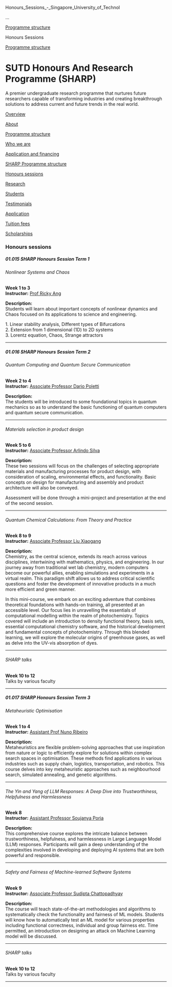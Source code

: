 Honours_Sessions_-_Singapore_University_of_Technol



…

 [Programme structure](/education/undergraduate/special-programmes/sharp/programme-structure) 

Honours Sessions

[Programme structure](https://www.sutd.edu.sg/education/undergraduate/special-programmes/sharp/programme-structure)

SUTD Honours And Research Programme (SHARP)
===========================================

A premier undergraduate research programme that nurtures future researchers capable of transforming industries and creating breakthrough solutions to address current and future trends in the real world.

[Overview](/education/undergraduate/special-programmes/sharp/overview/#tabs)

[About](/education/undergraduate/special-programmes/sharp/about/#tabs)

[Programme structure](/education/undergraduate/special-programmes/sharp/programme-structure/#tabs)

[Who we are](/education/undergraduate/special-programmes/sharp/who-we-are/#tabs)

[Application and financing](/education/undergraduate/special-programmes/sharp/application-and-financing/#tabs)

[SHARP Programme structure](/education/undergraduate/special-programmes/sharp/programme-structure/sharp-programme-structure/#tabs)

[Honours sessions](/education/undergraduate/special-programmes/sharp/programme-structure/honours-sessions/#tabs)

[Research](/education/undergraduate/special-programmes/sharp/programme-structure/research/#tabs)

[Students](/education/undergraduate/special-programmes/sharp/who-we-are/students/#tabs)

[Testimonials](/education/undergraduate/special-programmes/sharp/who-we-are/testimonials/#tabs)

[Application](/education/undergraduate/special-programmes/sharp/application-and-financing/application/#tabs)

[Tuition fees](/education/undergraduate/special-programmes/sharp/application-and-financing/financial/#tabs)

[Scholarships](/education/undergraduate/special-programmes/sharp/application-and-financing/scholarships/#tabs)

### Honours sessions



##### **01.015 SHARP Honours Session Term 1**

###### Nonlinear Systems and Chaos

**Week 1 to 3**  
**Instructor:** [Prof Ricky Ang](https://www.sutd.edu.sg/profile/ang-lay-kee-ricky/)

**Description:**  
Students will learn about important concepts of nonlinear dynamics and Chaos focused on its applications to science and engineering.

1. Linear stability analysis, Different types of Bifurcations  
2. Extension from 1 dimensional (1D) to 2D systems  
3. Lorentz equation, Chaos, Strange attractors

---

##### **01.016 SHARP Honours Session Term 2**

###### Quantum Computing and Quantum Secure Communication

**Week 2 to 4**  
**Instructor:** [Associate Professor Dario Poletti](https://www.sutd.edu.sg/profile/dario-poletti/)

**Description:**  
The students will be introduced to some foundational topics in quantum mechanics so as to understand the basic functioning of quantum computers and quantum secure communication.

---

###### Materials selection in product design

**Week 5 to 6**  
**Instructor:** [Associate Professor Arlindo Silva](/profile/arlindo-silva/)

**Description:**  
These two sessions will focus on the challenges of selecting appropriate materials and manufacturing processes for product design, with consideration of scaling, environmental effects, and functionality. Basic concepts on design for manufacturing and assembly and product architecture will also be conveyed.

Assessment will be done through a mini-project and presentation at the end of the second session.

---

###### Quantum Chemical Calculations: From Theory and Practice

**Week 8 to 9**  
**Instructor:** [Associate Professor Liu Xiaogang](https://www.sutd.edu.sg/profile/liu-xiaogang/)

**Description:**  
Chemistry, as the central science, extends its reach across various disciplines, intertwining with mathematics, physics, and engineering. In our journey away from traditional wet lab chemistry, modern computers become our powerful allies, enabling simulations and experiments in a virtual realm. This paradigm shift allows us to address critical scientific questions and foster the development of innovative products in a much more efficient and green manner.

In this mini-course, we embark on an exciting adventure that combines theoretical foundations with hands-on training, all presented at an accessible level. Our focus lies in unravelling the essentials of computational modelling within the realm of photochemistry. Topics covered will include an introduction to density functional theory, basis sets, essential computational chemistry software, and the historical development and fundamental concepts of photochemistry. Through this blended learning, we will explore the molecular origins of greenhouse gases, as well as delve into the UV-vis absorption of dyes.

---

###### SHARP talks

**Week 10 to 12**  
Talks by various faculty

---

##### **01.017 SHARP Honours Session Term 3**

###### Metaheuristic Optimisation

**Week 1 to 4**  
**Instructor:** [Assistant Prof Nuno Ribeiro](https://www.sutd.edu.sg/profile/nuno-antunes-ribeiro/)

**Description:**  
Metaheuristics are flexible problem-solving approaches that use inspiration from nature or logic to efficiently explore for solutions within complex search spaces in optimisation. These methods find applications in various industries such as supply chain, logistics, transportation, and robotics. This course delves into key metaheuristic approaches such as neighbourhood search, simulated annealing, and genetic algorithms.

---

###### The Yin and Yang of LLM Responses: A Deep Dive into Trustworthiness, Helpfulness and Harmlessness

**Week 8**  
**Instructor:** [Assistant Professor Soujanya Poria](https://www.sutd.edu.sg/profile/soujanya-poria/)

**Description:**  
This comprehensive course explores the intricate balance between trustworthiness, helpfulness, and harmlessness in Large Language Model (LLM) responses. Participants will gain a deep understanding of the complexities involved in developing and deploying AI systems that are both powerful and responsible.

---

###### Safety and Fairness of Machine-learned Software Systems

**Week 9**  
**Instructor:** [Associate Professor Sudipta Chattopadhyay](https://www.sutd.edu.sg/profile/sudipta-chattopadhyay/)

**Description:**  
The course will teach state-of-the-art methodologies and algorithms to systematically check the functionality and fairness of ML models. Students will know how to automatically test an ML model for various properties including functional correctness, individual and group fairness etc. Time permitted, an introduction on designing an attack on Machine Learning model will be discussed.

---

###### SHARP talks

**Week 10 to 12**  
Talks by various faculty

---

